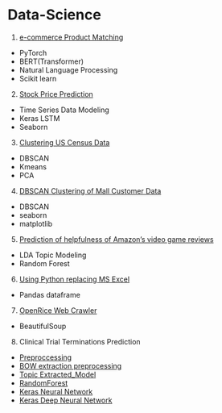 # Data-Science
1. [e-commerce Product Matching](https://github.com/jajawong/Data-Science/blob/main/Product_Matching.ipynb)
* PyTorch
* BERT(Transformer)
* Natural Language Processing
* Scikit learn
2. [Stock Price Prediction](https://github.com/jajawong/Data-Science/blob/main/Stock%20Price%20Prediction.ipynb)
* Time Series Data Modeling
* Keras LSTM
* Seaborn
3. [Clustering US Census Data](https://github.com/jajawong/Data-Science/blob/main/Clustering%20US%20Census%20Data.ipynb)
* DBSCAN
* Kmeans
* PCA
4. [DBSCAN Clustering of Mall Customer Data](https://github.com/jajawong/Data-Science/blob/main/DBSCAN%20Clustering%20of%20Mall%20Customer%20Data.ipynb)
* DBSCAN
* seaborn
* matplotlib
5. [Prediction of helpfulness of Amazon’s video game reviews](https://github.com/jajawong/Data-Science/blob/main/Amazon%E2%80%99s%20video%20game%20reviews.ipynb)
* LDA Topic Modeling
* Random Forest
6. [Using Python replacing MS Excel](https://github.com/jajawong/Data-Science/blob/main/Using_Python_replacing_MS_Excel.ipynb)
* Pandas dataframe
7. [OpenRice Web Crawler](https://github.com/jajawong/Data-Science/blob/main/OpenRice_Web_Crawler.ipynb)
* BeautifulSoup
8. Clinical Trial Terminations Prediction
* [Preproccessing](https://github.com/jajawong/Data-Science/blob/main/Clinical_Trial_Terminations_Prediction_Preproccessing.ipynb)
* [BOW extraction preprocessing](https://github.com/jajawong/Data-Science/blob/main/Clinical_Trial_Terminations_Prediction_BOW_extraction_preprocessing.ipynb)
* [Topic Extracted_Model](https://github.com/jajawong/Data-Science/blob/main/Clinical_Trial_Terminations_Prediction_Topic_Extracted_Model_.ipynb)
* [RandomForest](https://github.com/jajawong/Data-Science/blob/main/Clinical_Trial_Terminations_Prediction_RandomForest.ipynb)
* [Keras Neural Network](https://github.com/jajawong/Data-Science/blob/main/Clinical_Trial_Terminations_Prediction_Neural_Network_Keras.ipynb)
* [Keras Deep Neural Network](https://github.com/jajawong/Data-Science/blob/main/Clinical_Trial_Terminations_Prediction_Deep_Neural_Network_Keras.ipynb)

